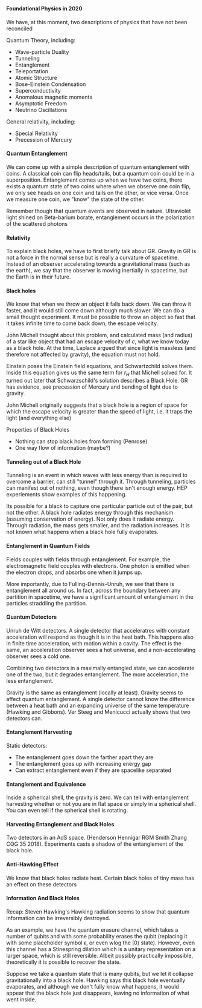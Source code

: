 # 

#### Foundational Physics in 2020
We have, at this moment, two descriptions of physics that have not been reconciled

Quantum Theory, including:
* Wave-particle Duality
* Tunneling
* Entanglement
* Teleportation
* Atomic Structure
* Bose-Einstein Condensation
* Superconductivity
* Anomalous magnetic moments
* Asymptotic Freedom
* Neutrino Oscillations

General relativity, including:
* Special Relativity
* Precession of Mercury

#### Quantum Entanglement
We can come up with a simple description of quantum entanglement with coins. A classical coin can flip heads/tails, but a quantum coin could be in a superposition. Entanglement comes up when we have two coins, there exists a quantum state of two coins where when we observe one coin flip, we only see heads on one coin and tails on the other, or vice versa. Once we measure one coin, we "know" the state of the other.

Remember though that quantum events are observed in nature. Ultraviolet light shined on Beta-barium borate, entanglement occurs in the polarization of the scattered photons

#### Relativity

To explain black holes, we have to first briefly talk about GR. Gravity in GR is not a force in the normal sense but is really a curvature of spacetime. Instead of an observer accelerating towards a gravitational mass (such as the earth), we say that the observer is moving inertially in spacetime, but the Earth is in their future. 

#### Black holes

We know that when we throw an object it falls back down. We can throw it faster, and it would still come down although much slower. We can do a small thought experiment. It must be possible to throw an object so fast that it takes infinite time to come back down, the escape velocity.

John Michell thought about this problem, and calculated mass (and radius) of a star like object that had an escape velocity of $c$, what we know today as a black hole. At the time, Laplace argued that since light is massless (and therefore not affected by gravity), the equation must not hold.

Einstein poses the Einstein field equations, and Schwartzchild solves them. Inside this equation gives us the same term for $r_H$ that Michell solved for. It turned out later that Schwarzschild's solution describes a Black Hole. GR has evidence, see precession of Mercury and bending of light due to gravity.

John Michell originally suggests that a black hole is a region of space for which the escape velocity is greater than the speed of light, i.e. it traps the light (and everything else)

Properties of Black Holes
* Nothing can stop black holes from forming (Penrose)
* One way flow of information (maybe?)

#### Tunneling out of a Black Hole
Tunneling is an event in which waves with less energy than is required to overcome a barrier, can still "tunnel" through it.  Through tunneling, particles can manifest out of nothing, even though there isn't enough energy. HEP experiements show examples of this happening.

Its possible for a black to capture one particular particle out of the pair, but not the other. A black hole radiates energy through this mechanism (assuming conservation of energy). Not only does it radiate energy. Through radiation, the mass gets smaller, and the radiation increases. It is not known what happens when a black hole fully evaporates. 

#### Entanglement in Quantum Fields

Fields couples with fields through entanglement. For example, the electromagnetic field couples with electrons. One photon is emitted when the electron drops, and absorbs one when it jumps up.

More importantly, due to Fulling-Dennis-Unruh, we see that there is entanglement all around us. In fact, across the boundary between any partition in spacetime, we have a significant amount of entanglement in the particles straddling the partition. 

#### Quantum Detectors

Unruh de Witt detectors. A single detector that acceleratres with constant acceleration will respond as though it is in the heat bath. This happens also in finite time acceleration, with motion within a cavity. The effect is the same, an acceleration observer sees a hot universe, and a non-accelerating observer sees a cold one.

Combining two detectors in a maximally entangled state, we can accelerate one of the two, but it degrades entanglement. The more acceleration, the less entanglement. 

Gravity is the same as entanglement (locally at least). Gravity seems to affect quantum entanglement. A single detector cannot know the difference between a heat bath and an expanding universe of the same temperature (Hawking and Gibbons). Ver Steeg and Menicucci actually shows that two detectors can. 

#### Entanglement Harvesting
Static detectors: 
* The entanglement goes down the farther apart they are
* The entanglement goes up with increasing energy gap
* Can extract entanglement even if they are spacelike separated

#### Entanglement and Equivalence
Inside a spherical shell, the gravity is zero. We can tell with entanglement harvesting whether or not you are in flat space or simply in a spherical shell. You can even tell if the spherical shell is rotating.

#### Harvesting Entanglement and Black Holes
Two detectors in an AdS space. (Henderson Hennigar RGM Smith Zhang CQG 35 2018). Experiments casts a shadow of the entanglement of the black hole. 

#### Anti-Hawking Effect
We know that black holes radiate heat. Certain black holes of tiny mass has an effect on these detectors

#### Information And Black Holes
Recap: Steven Hawking's Hawking radiation seems to show that quantum information can be irreversibly destroyed. 

As an example, we have the quantum erasure channel, which takes a number of qubits and with some probability erases the qubit (replacing it with some placeholder symbol $\epsilon$, or even wlog the $|0\rangle$ state). However, even this channel has a Stinespring dilation which is a unitary representation on a larger space, which is still reversible. Albeit possibly practically impossible, theoretically it is possible to recover the state.

Suppose we take a quantum state that is many qubits, but we let it collapse gravitationally into a black hole. Hawking says this black hole eventually evaporates, and although we don't fully know what happens, it would appear that the black hole just disappears, leaving no information of what went inside. 

